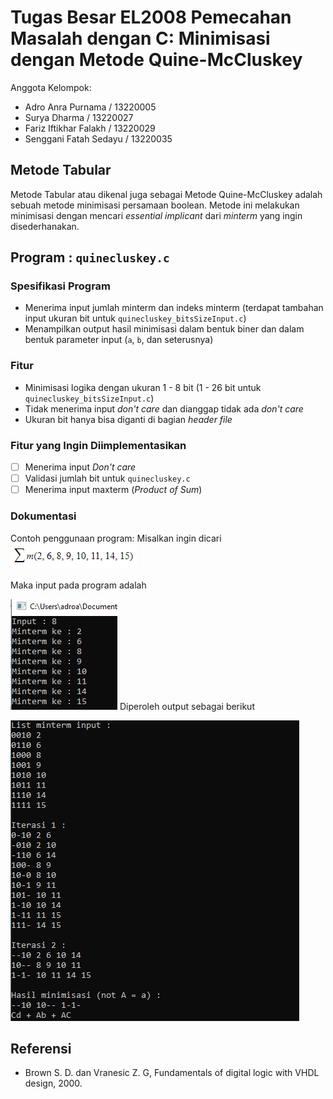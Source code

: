 # Tugas Besar EL2008 Pemecahan Masalah dengan C: Minimisasi dengan Metode Quine-McCluskey

Anggota Kelompok:
- Adro Anra Purnama / 13220005
- Surya Dharma / 13220027
- Fariz Iftikhar Falakh / 13220029
- Senggani Fatah Sedayu / 13220035

## Metode Tabular
Metode Tabular atau dikenal juga sebagai Metode Quine-McCluskey adalah sebuah metode minimisasi persamaan boolean.
Metode ini melakukan minimisasi dengan mencari *essential implicant* dari *minterm* yang ingin disederhanakan. 

## Program : `quinecluskey.c`

### Spesifikasi Program
- Menerima input jumlah minterm dan indeks minterm (terdapat tambahan input ukuran bit untuk `quinecluskey_bitsSizeInput.c`)
- Menampilkan output hasil minimisasi dalam bentuk biner dan dalam bentuk parameter input (`a`, `b`, dan seterusnya)

### Fitur
- Minimisasi logika dengan ukuran 1 - 8 bit (1 - 26 bit untuk `quinecluskey_bitsSizeInput.c`)
- Tidak menerima input *don't care* dan dianggap tidak ada *don't care*
- Ukuran bit hanya bisa diganti di bagian *header file*

### Fitur yang Ingin Diimplementasikan
- [ ] Menerima input *Don't care*
- [ ] Validasi jumlah bit untuk `quinecluskey.c`
- [ ] Menerima input maxterm (*Product of Sum*)

### Dokumentasi
Contoh penggunaan program:
Misalkan ingin dicari ![alt text](https://github.com/DentAlpha/Minimisasi-Quine-McCluskey/blob/main/Dokumentasi/Minterm.png?raw=true)

Maka input pada program adalah

![alt text](https://github.com/DentAlpha/Minimisasi-Quine-McCluskey/blob/main/Dokumentasi/input.png?raw=true)
Diperoleh output sebagai berikut

![alt text](https://github.com/DentAlpha/Minimisasi-Quine-McCluskey/blob/main/Dokumentasi/output.png?raw=true)

## Referensi
-	Brown S. D. dan Vranesic Z. G, Fundamentals of digital logic with VHDL design, 2000.
